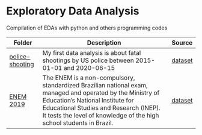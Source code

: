 # Exploratory Data Analysis
 Compilation of EDAs with python and others programming codes
 
 
Folder | Description | Source
---|--- |---
[police-shooting](https://github.com/eduardoparaiso/Exploratory-Data-Analysis/blob/master/Police%20Shooting%20in%20USA/EDA%20-%20Police%20shootings%20in%20USA.ipynb) | My first data analysis is about fatal shootings by US police between 2015-01-01 and 2020-06-15 | [dataset](https://www.kaggle.com/mrmorj/data-police-shootings) 
[ENEM 2019]() | The ENEM is a non-compulsory, standardized Brazilian national exam, managed and operated by the Ministry of Education’s National Institute for Educational Studies and Research (INEP). It tests the level of knowledge of the high school students in Brazil. | [dataset](http://download.inep.gov.br/microdados/microdados_enem_2019.zip)
